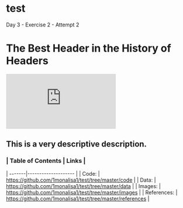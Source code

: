 # test
Day 3 - Exercise 2 - Attempt 2
# The Best Header in the History of Headers
![celebration](https://github.com/1monalisa1/test/blob/master/images/celebration.html)
## This is a very descriptive description.
### | Table of Contents | Links |
| -------|-------------------- |
| Code: | https://github.com/1monalisa1/test/tree/master/code |
| Data: | https://github.com/1monalisa1/test/tree/master/data | 
| Images: | https://github.com/1monalisa1/test/tree/master/images |
| References: | https://github.com/1monalisa1/test/tree/master/references |
